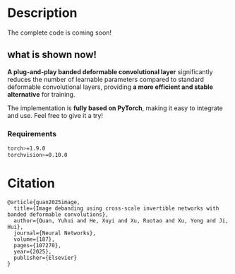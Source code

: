 # Description

The complete code is coming soon!



## what is shown now!

**A plug-and-play banded deformable convolutional layer** significantly reduces the number of learnable parameters compared to standard deformable convolutional layers, providing **a more efficient and stable alternative** for training.

The implementation is **fully based on PyTorch**, making it easy to integrate and use. Feel free to give it a try!



### Requirements

```bash
torch>=1.9.0
torchvision>=0.10.0
```

# Citation

```
@article{quan2025image,
  title={Image debanding using cross-scale invertible networks with banded deformable convolutions},
  author={Quan, Yuhui and He, Xuyi and Xu, Ruotao and Xu, Yong and Ji, Hui},
  journal={Neural Networks},
  volume={187},
  pages={107270},
  year={2025},
  publisher={Elsevier}
}
```
